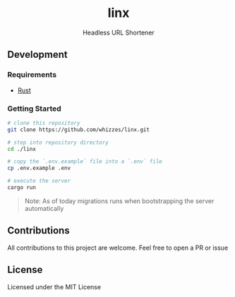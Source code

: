 <div>
  <h1 align="center">linx</h1>
  <p align="center">Headless URL Shortener</p>
</div>

## Development

### Requirements

- [Rust](https://rustup.rs)

### Getting Started

```bash
# clone this repository
git clone https://github.com/whizzes/linx.git

# step into repository directory
cd ./linx

# copy the `.env.example` file into a `.env` file
cp .env.example .env

# execute the server
cargo run
```

> Note: As of today migrations runs when bootstrapping the server automatically

## Contributions

All contributions to this project are welcome. Feel free to open a PR or issue

## License

Licensed under the MIT License
